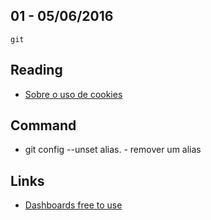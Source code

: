 01 - 05/06/2016
----------

`git`

## Reading
- [Sobre o uso de cookies](http://pt.stackoverflow.com/questions/106906/indica%C3%A7%C3%B5es-de-uso-de-cookies)

## Command
- git config --unset alias.<name> - remover um  alias

## Links
- [Dashboards free to use](https://github.com/omarkdev/dashboards-free-to-use)
